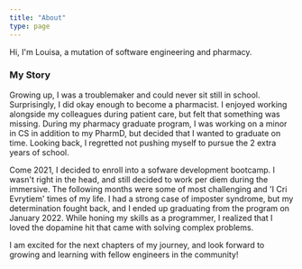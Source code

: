 ```yaml
---
title: "About"
type: page
---
```


Hi, I'm Louisa, a mutation of software engineering and pharmacy.

### My Story

Growing up, I was a troublemaker and could never sit still in school.
Surprisingly, I did okay enough to become a pharmacist. I enjoyed working alongside my colleagues during patient care, but felt that something was missing. During my pharmacy graduate program, I was working on a minor in CS in addition to my PharmD, but decided that I wanted to graduate on time. Looking back, I regretted not pushing myself to pursue the 2 extra years of school.


Come 2021, I decided to enroll into a sofware development bootcamp. I wasn't right in the head, and still decided to work per diem during the immersive. The following months were some of most challenging and 'I Cri Evrytiem' times of my life. I had a strong case of imposter syndrome, but my determination fought back, and I ended up graduating from the program on January 2022. While honing my skills as a programmer, I realized that I loved the dopamine hit that came with solving complex problems.

I am excited for the next chapters of my journey, and look forward to growing and learning with fellow engineers in the community!